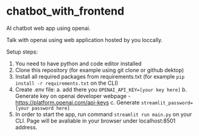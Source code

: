 # chatbot_with_frontend
AI chatbot web app using openai.

Talk with openai using web application hosted by you loccally.

Setup steps:
1. You need to have python and code editor installed
2. Clone this repository (for example using git clone or github dektop)
3. Install all required packages from requirements.txt (for example `pip install -r requirements.txt` on the CLI)
4. Create .env file:
    a. add there you `OPENAI_API_KEY=[your key here]`
    b. Generate key on openai developer webpage - https://platform.openai.com/api-keys
    c. Generate `streamlit_password=[your password here]`
5. In order to start the app, run command `streamlit run main.py` on your CLI. Page will be avaliable in your browser under localhost:8501 address.

